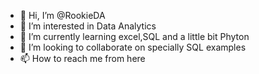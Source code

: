 - 👋 Hi, I’m @RookieDA
- 👀 I’m interested in Data Analytics
- 🌱 I’m currently learning excel,SQL and a little bit Phyton
- 💞️ I’m looking to collaborate on specially SQL examples
- 📫 How to reach me from here

<!---
RookieDA/RookieDA is a ✨ special ✨ repository because its `README.md` (this file) appears on your GitHub profile.
You can click the Preview link to take a look at your changes.
--->
